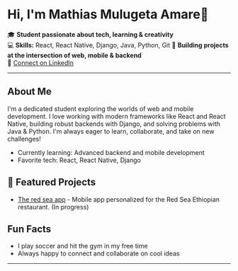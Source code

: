 # Hi, I'm Mathias Mulugeta Amare👋

🎓 **Student passionate about tech, learning & creativity**  
💻 **Skills:** React, React Native, Django, Java, Python, Git 
🌟 **Building projects at the intersection of web, mobile & backend**  
🔗 [Connect on LinkedIn](https://www.linkedin.com/in/mathias-amare-51093826b)

---

##  About Me

I'm a dedicated student exploring the worlds of web and mobile development. I love working with modern frameworks like React and React Native, building robust backends with Django, and solving problems with Java & Python. I'm always eager to learn, collaborate, and take on new challenges!

-  Currently learning: Advanced backend and mobile development
-  Favorite tech: React, React Native, Django

## 📂 Featured Projects

- [The red sea app](https://github.com/mathiasmulugeta16/Red-sea-app.git) - Mobile app personalized for the Red Sea Ethiopian restaurant. (In progress)

##  Fun Facts

-  I play soccer and hit the gym in my free time
-  Always happy to connect and collaborate on cool ideas

---
 
